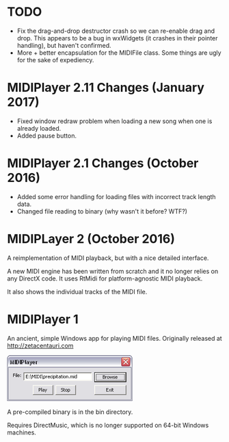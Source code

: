 # TODO

* Fix the drag-and-drop destructor crash so we can re-enable drag and drop. This appears
  to be a bug in wxWidgets (it crashes in their pointer handling), but haven't confirmed.
* More + better encapsulation for the MIDIFile class. Some things are ugly for
  the sake of expediency.

# MIDIPlayer 2.11 Changes (January 2017)

* Fixed window redraw problem when loading a new song when one is already loaded.
* Added pause button.

# MIDIPlayer 2.1 Changes (October 2016)

* Added some error handling for loading files with incorrect track length data.
* Changed file reading to binary (why wasn't it before? WTF?)

# MIDIPLayer 2 (October 2016)

A reimplementation of MIDI playback, but with a nice detailed interface.

A new MIDI engine has been written from scratch and it no longer relies on any DirectX code.
It uses RtMidi for platform-agnostic MIDI playback.

It also shows the individual tracks of the MIDI file.

# MIDIPlayer 1

An ancient, simple Windows app for playing MIDI files. Originally released at
http://zetacentauri.com

![MIDIPlayer Screenshot](https://github.com/Xangis/MIDIPlayer/blob/master/images/midiplayer1.gif)

A pre-compiled binary is in the bin directory.

Requires DirectMusic, which is no longer supported on 64-bit Windows machines.
